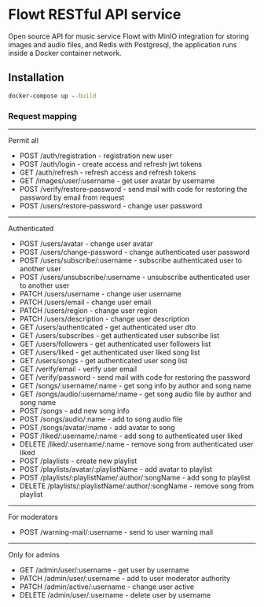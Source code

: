 # Flowt RESTful API service

Open source API for music service Flowt with MinIO integration for storing images and audio files, and Redis with Postgresql, the application runs inside a Docker container network.

## Installation
```cmd
docker-compose up --build
```

### Request mapping
___
Permit all
+ POST /auth/registration - registration new user
+ POST /auth/login - create access and refresh jwt tokens
+ GET /auth/refresh - refresh access and refresh tokens
+ GET /images/user/:username - get user avatar by username
+ POST /verify/restore-password - send mail with code for restoring the password by email from request
+ POST /users/restore-password - change user password 
___
Authenticated
+ POST /users/avatar - change user avatar
+ POST /users/change-password - change authenticated user password
+ POST /users/subscribe/:username - subscribe authenticated user to another user
+ POST /users/unsubscribe/:username - unsubscribe authenticated user to another user
+ PATCH /users/username - change user username
+ PATCH /users/email - change user email
+ PATCH /users/region - change user region
+ PATCH /users/description - change user description
+ GET /users/authenticated - get authenticated user dto
+ GET /users/subscribes - get authenticated user subscribe list
+ GET /users/followers - get authenticated user followers list
+ GET /users/liked - get authenticated user liked song list
+ GET /users/songs - get authenticated user song list
+ GET /verify/email - verify user email
+ GET /verify/password - send mail with code for restoring the password
+ GET /songs/:username/:name - get song info by author and song name
+ GET /songs/audio/:username/:name - get song audio file by author and song name
+ POST /songs - add new song info
+ POST /songs/audio/:name - add to song audio file
+ POST /songs/avatar/:name - add avatar to song
+ POST /liked/:username/:name - add song to authenticated user liked
+ DELETE /liked/:username/:name - remove song from authenticated user liked
+ POST /playlists - create new playlist
+ POST /playlists/avatar/:playlistName - add avatar to playlist
+ POST /playlists/:playlistName/:author/:songName - add song to playlist
+ DELETE /playlists/:playlistName/:author/:songName - remove song from playlist
___ 
For moderators
+ POST /warning-mail/:username - send to user warning mail
___
Only for admins
+ GET /admin/user/:username - get user by username
+ PATCH /admin/user/:username - add to user moderator authority
+ PATCH /admin/active/:username - change user active
+ DELETE /admin/user/:username - delete user by username
